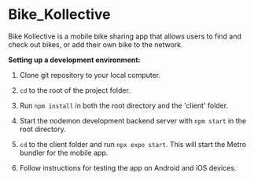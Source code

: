 # Bike_Kollective

Bike Kollective is a mobile bike sharing app that allows users
to find and check out bikes, or add their own bike to the network.

**Setting up a development environment:**

1. Clone git repository to your local computer.

2. `cd` to the root of the project folder.

3. Run `npm install` in both the root directory and the 'client' folder.

4. Start the nodemon development backend server with `npm start` in the root directory.

5. `cd` to the client folder and run `npx expo start`. This will start the Metro bundler for the mobile app.

6. Follow instructions for testing the app on Android and iOS devices.

